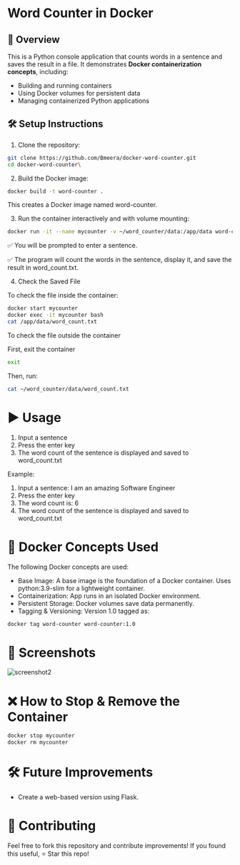 # Word Counter in Docker

## 📌 Overview
This is a Python console application that counts words in a sentence and saves the result in a file. It demonstrates **Docker containerization concepts**, including:

- Building and running containers
- Using Docker volumes for persistent data
- Managing containerized Python applications

## 🛠️ Setup Instructions
1. Clone the repository:
  ```bash
git clone https://github.com/Bmeera/docker-word-counter.git
cd docker-word-counter\
``` 
 
2. Build the Docker image:
 ```bash
docker build -t word-counter .
```
This creates a Docker image named word-counter.

3. Run the container interactively and with volume mounting:
 ```bash
docker run -it --name mycounter -v ~/word_counter/data:/app/data word-counter
```
✅ You will be prompted to enter a sentence.

✅ The program will count the words in the sentence, display it, and save the result in word_count.txt.

4. Check the Saved File

To check the file inside the container:
 ```bash
docker start mycounter
docker exec -it mycounter bash
cat /app/data/word_count.txt
```

To check the file outside the container

First, exit the container

```bash
exit
```
Then, run:

```bash
cat ~/word_counter/data/word_count.txt
```

# ▶️ Usage
1. Input a sentence
2. Press the enter key
3. The word count of the sentence is displayed and saved to word_count.txt

Example:
1. Input a sentence: I am an amazing Software Engineer
2. Press the enter key
3. The word count is: 6
4. The word count of the sentence is displayed and saved to word_count.txt
   
# 🐋 Docker Concepts Used
The following Docker concepts are used:

- Base Image: A base image is the foundation of a Docker container. Uses python:3.9-slim for a lightweight container.
- Containerization: App runs in an isolated Docker environment.
- Persistent Storage: Docker volumes save data permanently.
- Tagging & Versioning: Version 1.0 tagged as:

```bash
docker tag word-counter word-counter:1.0
```

# 📸 Screenshots

![screenshot2](https://github.com/user-attachments/assets/986729db-823e-4a74-bf33-58e65e834e09)


# ❌ How to Stop & Remove the Container

```bash
docker stop mycounter
docker rm mycounter
```
# 🛠️ Future Improvements
- Create a web-based version using Flask.

# 🤝 Contributing
Feel free to fork this repository and contribute improvements!
If you found this useful, ⭐ Star this repo!





